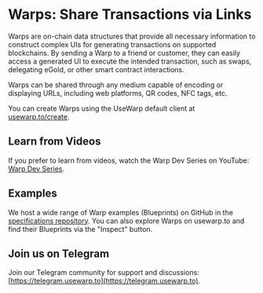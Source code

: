 # Warps: Share Transactions via Links

Warps are on-chain data structures that provide all necessary information to construct complex UIs for generating transactions on supported blockchains. By sending a Warp to a friend or customer, they can easily access a generated UI to execute the intended transaction, such as swaps, delegating eGold, or other smart contract interactions.

Warps can be shared through any medium capable of encoding or displaying URLs, including web platforms, QR codes, NFC tags, etc.

You can create Warps using the UseWarp default client at [usewarp.to/create](https://usewarp.to/create).

## Learn from Videos

If you prefer to learn from videos, watch the Warp Dev Series on YouTube: [Warp Dev Series](https://www.youtube.com/watch?v=_FLahYKlIJk).

## Examples

We host a wide range of Warp examples (Blueprints) on GitHub in the [specifications repository](https://github.com/vLeapGroup/warps-specs/tree/main/examples). You can also explore Warps on usewarp.to and find their Blueprints via the "Inspect" button.

## Join us on Telegram

Join our Telegram community for support and discussions: [https://telegram.usewarp.to](https://telegram.usewarp.to).
